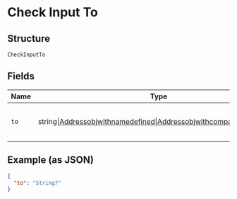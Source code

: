 
# Check Input To

## Structure

`CheckInputTo`

## Fields

| Name | Type | Tags | Description | Getter | Setter |
|  --- | --- | --- | --- | --- | --- |
| `to` | string\|[Addressobjwithnamedefined](../../doc/models/addressobjwithnamedefined.md)\|[Addressobjwithcompanydefined](../../doc/models/addressobjwithcompanydefined.md)\|null | Optional | This is a container for one-of cases. | getTo(): | setTo( to): void |

## Example (as JSON)

```json
{
  "to": "String7"
}
```

